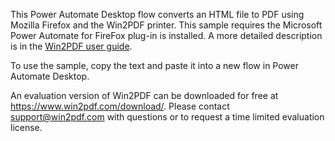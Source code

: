 This Power Automate Desktop flow converts an HTML file to PDF using Mozilla Firefox and the Win2PDF printer. This sample requires the Microsoft Power Automate for FireFox plug-in is installed. A more detailed description is in the [Win2PDF user guide](https://www.win2pdf.com/doc/html-to-pdf-power-automate-desktop-edge.html).

To use the sample, copy the text and paste it into a new flow in Power Automate Desktop.

An evaluation version of Win2PDF can be downloaded for free at https://www.win2pdf.com/download/. Please contact support@win2pdf.com with questions or to request a time limited evaluation license.
